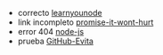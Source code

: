 * correcto [learnyounode](https://github.com/workshopper/learnyounode)
* link incompleto [promise-it-wont-hurt](https://github.com/stevekane/promise-it-wont-hurt)
* error 404 [node-js](https://nodejs.org/pe)
* prueba [GitHub-Evita](https://github.com/EvaLucasSalvador)
